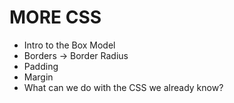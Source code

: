 # MORE CSS
- Intro to the Box Model
- Borders -> Border Radius
- Padding 
- Margin
- What can we do with the CSS we already know?
